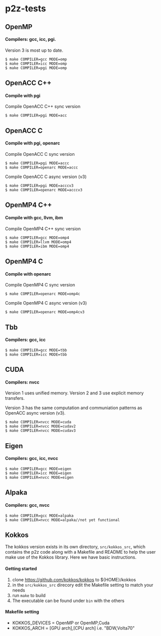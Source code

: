 # p2z-tests

## OpenMP
#### Compilers: gcc, icc, pgi.
Version 3 is most up to date. 

```shell
$ make COMPILER=gcc MODE=omp
$ make COMPILER=icc MODE=omp
$ make COMPILER=pgi MODE=omp
```

## OpenACC C++
#### Compile with pgi
Compile OpenACC C++ sync version

```shell
$ make COMPILER=pgi MODE=acc
```

## OpenACC C
#### Compile with pgi, openarc
Compile OpenACC C sync version

```shell
$ make COMPILER=pgi MODE=accc
$ make COMPILER=openarc MODE=accc
```

Compile OpenACC C async version (v3)

```shell
$ make COMPILER=pgi MODE=acccv3
$ make COMPILER=openarc MODE=acccv3
```

## OpenMP4 C++
#### Compile with gcc, llvm, ibm
Compile OpenMP4 C++ sync version

```shell
$ make COMPILER=gcc MODE=omp4
$ make COMPILER=llvm MODE=omp4
$ make COMPILER=ibm MODE=omp4
```

## OpenMP4 C
#### Compile with openarc
Compile OpenMP4 C sync version

```shell
$ make COMPILER=openarc MODE=omp4c
```

Compile OpenMP4 C async version (v3)

```shell
$ make COMPILER=openarc MODE=omp4cv3
```

## Tbb
#### Compilers: gcc, icc
```shell
$ make COMPILER=gcc MODE=tbb
$ make COMPILER=icc MODE=tbb
```

## CUDA
#### Compilers: nvcc
Version 1 uses unified memory. Version 2 and 3 use explicit memory transfers.

Version 3 has the same computation and communiation patterns as OpenACC async version (v3).

```shell
$ make COMPILER=nvcc MODE=cuda
$ make COMPILER=nvcc MODE=cudav2
$ make COMPILER=nvcc MODE=cudav3
```

## Eigen
#### Compilers: gcc, icc, nvcc

```shell
$ make COMPILER=gcc MODE=eigen
$ make COMPILER=icc MODE=eigen
$ make COMPILER=nvcc MODE=eigen
```

## Alpaka
#### Compilers: gcc, nvcc 

```shell
$ make COMPILER=gcc MODE=alpaka
$ make COMPILER=nvcc MODE=alpaka//not yet functional
```

## Kokkos
The kokkos version exists in its own directory, `src/kokkos_src`, which contains
the p2z code along with a Makefile and README to help the user make use of the
Kokkos library. Here we have basic instructions.

#### Getting started
1. clone https://github.com/kokkos/kokkos to ${HOME}/kokkos
2. in the `src/kokkos_src` direcory edit the Makefile setting to match your needs
3. run `make` to build
4. The executable can be found under `bin` with the others

#### Makefile setting
- KOKKOS_DEVICES = OpenMP or OpenMP,Cuda
- KOKKOS_ARCH = [GPU arch],[CPU arch] i.e. "BDW,Volta70"

